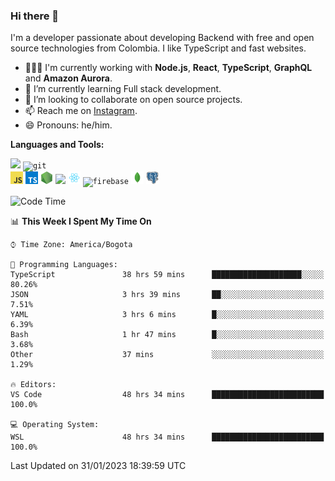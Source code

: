 ### Hi there 👋

I'm a developer passionate about developing Backend with free and open source technologies from Colombia. I like TypeScript and fast websites.

- 👨🏽‍💻 I'm currently working with **Node.js**, **React**, **TypeScript**, **GraphQL** and **Amazon Aurora**.
- 🌱 I’m currently learning Full stack development.
- 🚀 I’m looking to collaborate on open source projects.
- 📫   Reach me on [Instagram](https://instagram.com/nexckycort).
- 😄  Pronouns: he/him.

**Languages and Tools:**  

<code><img height="20"  src="https://upload.wikimedia.org/wikipedia/commons/2/2d/Visual_Studio_Code_1.18_icon.svg"></code>
<code><img src="https://www.vectorlogo.zone/logos/git-scm/git-scm-icon.svg" alt="git" height="20"/> </code>
<code><img height="20" src="https://raw.githubusercontent.com/github/explore/80688e429a7d4ef2fca1e82350fe8e3517d3494d/topics/javascript/javascript.png"></code>
<code><img height="20" src="https://raw.githubusercontent.com/github/explore/80688e429a7d4ef2fca1e82350fe8e3517d3494d/topics/typescript/typescript.png"></code>
<code><img height="20" src="https://raw.githubusercontent.com/github/explore/80688e429a7d4ef2fca1e82350fe8e3517d3494d/topics/nodejs/nodejs.png"></code>
<code><img height="20" src="https://deno.land/logo.svg"></code>
<code><img height="20" src="https://raw.githubusercontent.com/github/explore/80688e429a7d4ef2fca1e82350fe8e3517d3494d/topics/react/react.png"></code>
<code><img src="https://www.vectorlogo.zone/logos/firebase/firebase-icon.svg" alt="firebase"  height="20"/></code>
<code><img src="https://raw.githubusercontent.com/devicons/devicon/master/icons/mongodb/mongodb-original.svg"  height="20"/></code>
<code><img src="https://raw.githubusercontent.com/devicons/devicon/master/icons/postgresql/postgresql-original.svg" height="20"/></code>

<!--START_SECTION:waka-->
![Code Time](http://img.shields.io/badge/Code%20Time-2%2C788%20hrs%2043%20mins-blue)

📊 **This Week I Spent My Time On** 

```text
⌚︎ Time Zone: America/Bogota

💬 Programming Languages: 
TypeScript               38 hrs 59 mins      ████████████████████░░░░░   80.26% 
JSON                     3 hrs 39 mins       ██░░░░░░░░░░░░░░░░░░░░░░░   7.51% 
YAML                     3 hrs 6 mins        █░░░░░░░░░░░░░░░░░░░░░░░░   6.39% 
Bash                     1 hr 47 mins        █░░░░░░░░░░░░░░░░░░░░░░░░   3.68% 
Other                    37 mins             ░░░░░░░░░░░░░░░░░░░░░░░░░   1.29%

🔥 Editors: 
VS Code                  48 hrs 34 mins      █████████████████████████   100.0%

💻 Operating System: 
WSL                      48 hrs 34 mins      █████████████████████████   100.0%

```


 Last Updated on 31/01/2023 18:39:59 UTC
<!--END_SECTION:waka-->
